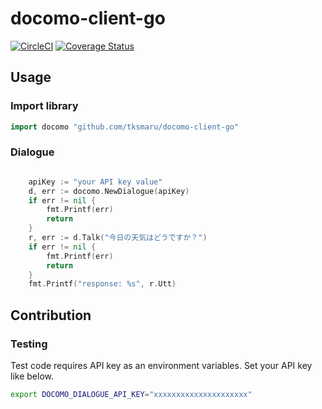# docomo-client-go

[![CircleCI](https://circleci.com/gh/tksmaru/docomo-client-go.svg?style=svg&circle-token=584f14f264689884d04bd415118f82c725c5dcbc)](https://circleci.com/gh/tksmaru/docomo-client-go)
[![Coverage Status](https://coveralls.io/repos/github/tksmaru/docomo-client-go/badge.svg?branch=feature_ci)](https://coveralls.io/github/tksmaru/docomo-client-go?branch=feature_ci)


## Usage

### Import library
```go
import docomo "github.com/tksmaru/docomo-client-go"
```

### Dialogue

```go

    apiKey := "your API key value"
    d, err := docomo.NewDialogue(apiKey)
    if err != nil {
        fmt.Printf(err)
        return
    }
    r, err := d.Talk("今日の天気はどうですか？")
    if err != nil {
        fmt.Printf(err)
        return
    }
    fmt.Printf("response: %s", r.Utt)

```

## Contribution

### Testing

Test code requires API key as an environment variables. Set your API key like below.

```sh
export DOCOMO_DIALOGUE_API_KEY="xxxxxxxxxxxxxxxxxxxxx"
```

